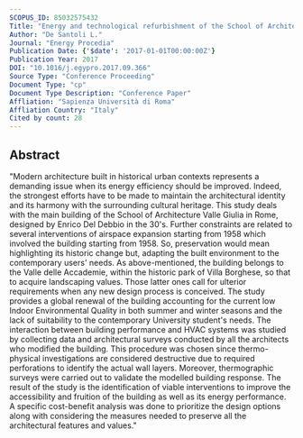 ```yaml
---
SCOPUS_ID: 85032575432
Title: "Energy and technological refurbishment of the School of Architecture Valle Giulia, Rome"
Author: "De Santoli L."
Journal: "Energy Procedia"
Publication Date: {'$date': '2017-01-01T00:00:00Z'}
Publication Year: 2017
DOI: "10.1016/j.egypro.2017.09.366"
Source Type: "Conference Proceeding"
Document Type: "cp"
Document Type Description: "Conference Paper"
Affliation: "Sapienza Università di Roma"
Affliation Country: "Italy"
Cited by count: 28
---
```


## Abstract
"Modern architecture built in historical urban contexts represents a demanding issue when its energy efficiency should be improved. Indeed, the strongest efforts have to be made to maintain the architectural identity and its harmony with the surrounding cultural heritage. This study deals with the main building of the School of Architecture Valle Giulia in Rome, designed by Enrico Del Debbio in the 30's. Further constraints are related to several interventions of airspace expansion starting from 1958 which involved the building starting from 1958. So, preservation would mean highlighting its historic change but, adapting the built environment to the contemporary users' needs. As above-mentioned, the building belongs to the Valle delle Accademie, within the historic park of Villa Borghese, so that to acquire landscaping values. Those latter ones call for ulterior requirements when any new design process is conceived. The study provides a global renewal of the building accounting for the current low Indoor Environmental Quality in both summer and winter seasons and the lack of suitability to the contemporary University student's needs. The interaction between building performance and HVAC systems was studied by collecting data and architectural surveys conducted by all the architects who modified the building. This procedure was chosen since thermo-physical investigations are considered destructive due to required perforations to identify the actual wall layers. Moreover, thermographic surveys were carried out to validate the modelled building response. The result of the study is the identification of viable interventions to improve the accessibility and fruition of the building as well as its energy performance. A specific cost-benefit analysis was done to prioritize the design options along with considering the measures needed to preserve all the architectural features and values."
